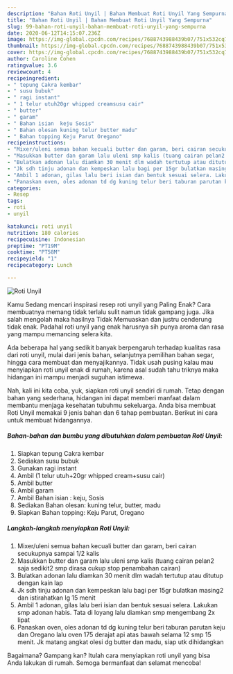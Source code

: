 ```yaml
---
description: "Bahan Roti Unyil | Bahan Membuat Roti Unyil Yang Sempurna"
title: "Bahan Roti Unyil | Bahan Membuat Roti Unyil Yang Sempurna"
slug: 99-bahan-roti-unyil-bahan-membuat-roti-unyil-yang-sempurna
date: 2020-06-12T14:15:07.236Z
image: https://img-global.cpcdn.com/recipes/7688743988439b07/751x532cq70/roti-unyil-foto-resep-utama.jpg
thumbnail: https://img-global.cpcdn.com/recipes/7688743988439b07/751x532cq70/roti-unyil-foto-resep-utama.jpg
cover: https://img-global.cpcdn.com/recipes/7688743988439b07/751x532cq70/roti-unyil-foto-resep-utama.jpg
author: Caroline Cohen
ratingvalue: 3.6
reviewcount: 4
recipeingredient:
- " tepung Cakra kembar"
- " susu bubuk"
- " ragi instant"
- " 1 telur utuh20gr whipped creamsusu cair"
- " butter"
- " garam"
- " Bahan isian  keju Sosis"
- " Bahan olesan kuning telur butter madu"
- " Bahan topping Keju Parut Oregano"
recipeinstructions:
- "Mixer/uleni semua bahan kecuali butter dan garam, beri cairan secukupnya sampai 1/2 kalis"
- "Masukkan butter dan garam lalu uleni smp kalis (tuang cairan pelan2 saja sedikit2 smp dirasa cukup stop penambahan cairan)"
- "Bulatkan adonan lalu diamkan 30 menit dlm wadah tertutup atau ditutup dengan kain lap"
- "Jk sdh tinju adonan dan kempeskan lalu bagi per 15gr bulatkan masing2 dan istirahatkan lg 15 menit"
- "Ambil 1 adonan, gilas lalu beri isian dan bentuk sesuai selera. Lakukan smp adonan habis. Tata di loyang lalu diamkan smp mengembang 2x lipat"
- "Panaskan oven, oles adonan td dg kuning telur beri taburan parutan keju dan Oregano lalu oven 175 derajat api atas bawah selama 12 smp 15 menit. Jk matang angkat olesi dg butter dan madu, siap utk dihidangkan"
categories:
- Resep
tags:
- roti
- unyil

katakunci: roti unyil 
nutrition: 180 calories
recipecuisine: Indonesian
preptime: "PT19M"
cooktime: "PT58M"
recipeyield: "1"
recipecategory: Lunch

---
```



![Roti Unyil](https://img-global.cpcdn.com/recipes/7688743988439b07/751x532cq70/roti-unyil-foto-resep-utama.jpg)

Kamu Sedang mencari inspirasi resep roti unyil yang Paling Enak? Cara membuatnya memang tidak terlalu sulit namun tidak gampang juga. Jika salah mengolah maka hasilnya Tidak Memuaskan dan justru cenderung tidak enak. Padahal roti unyil yang enak harusnya sih punya aroma dan rasa yang mampu memancing selera kita.

Ada beberapa hal yang sedikit banyak berpengaruh terhadap kualitas rasa dari roti unyil, mulai dari jenis bahan, selanjutnya pemilihan bahan segar, hingga cara membuat dan menyajikannya. Tidak usah pusing kalau mau menyiapkan roti unyil enak di rumah, karena asal sudah tahu triknya maka hidangan ini mampu menjadi suguhan istimewa.




Nah, kali ini kita coba, yuk, siapkan roti unyil sendiri di rumah. Tetap dengan bahan yang sederhana, hidangan ini dapat memberi manfaat dalam membantu menjaga kesehatan tubuhmu sekeluarga. Anda bisa membuat Roti Unyil memakai 9 jenis bahan dan 6 tahap pembuatan. Berikut ini cara untuk membuat hidangannya.

<!--inarticleads1-->

##### Bahan-bahan dan bumbu yang dibutuhkan dalam pembuatan Roti Unyil:

1. Siapkan  tepung Cakra kembar
1. Sediakan  susu bubuk
1. Gunakan  ragi instant
1. Ambil  (1 telur utuh+20gr whipped cream+susu cair)
1. Ambil  butter
1. Ambil  garam
1. Ambil  Bahan isian : keju, Sosis
1. Sediakan  Bahan olesan: kuning telur, butter, madu
1. Siapkan  Bahan topping: Keju Parut, Oregano




<!--inarticleads2-->

##### Langkah-langkah menyiapkan Roti Unyil:

1. Mixer/uleni semua bahan kecuali butter dan garam, beri cairan secukupnya sampai 1/2 kalis
1. Masukkan butter dan garam lalu uleni smp kalis (tuang cairan pelan2 saja sedikit2 smp dirasa cukup stop penambahan cairan)
1. Bulatkan adonan lalu diamkan 30 menit dlm wadah tertutup atau ditutup dengan kain lap
1. Jk sdh tinju adonan dan kempeskan lalu bagi per 15gr bulatkan masing2 dan istirahatkan lg 15 menit
1. Ambil 1 adonan, gilas lalu beri isian dan bentuk sesuai selera. Lakukan smp adonan habis. Tata di loyang lalu diamkan smp mengembang 2x lipat
1. Panaskan oven, oles adonan td dg kuning telur beri taburan parutan keju dan Oregano lalu oven 175 derajat api atas bawah selama 12 smp 15 menit. Jk matang angkat olesi dg butter dan madu, siap utk dihidangkan




Bagaimana? Gampang kan? Itulah cara menyiapkan roti unyil yang bisa Anda lakukan di rumah. Semoga bermanfaat dan selamat mencoba!
